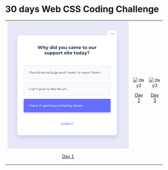 # 30 days Web CSS Coding Challenge

| | | |
|:-------------------------:|:-------------------------:|:-------------------------:|
| <img width="1604" alt="day1" src="./Day1/Day1.jpg">  <p align="center"><a href="./Day1/">Day 1</a></p> | <img width="1604" alt="day2" src="./Day2/Day2.jpg">  <p align="center"><a href="./Day2/">Day 2</a></p> | <img width="1604" alt="day3" src="./Day3/Day3.jpg">  <p align="center"><a href="./Day3/">Day 3</a></p> | <img width="1604" alt="day4" src="./Day4/Day4.jpg"> <p align="center"><a href="./Day4/">Day 4</a></p> | <img width="1604" alt="day4" src="./Day5/Day5.jpg"> <p align="center"><a href="./Day5/">Day 5</a></p> | <img width="1604" alt="day6" src="./Day6/Day6.jpg"> <p align="center"><a href="./Day6/">Day 6</a></p> | <img width="1604" alt="day7" src="./Day7/Day7.jpg"> <p align="center"><a href="./Day7/">Day 7</a></p> | <img width="1604" alt="day8" src="./Day8/Day8.jpg"> <p align="center"><a href="./Day8/">Day 8</a></p> | <img width="1604" alt="day9" src="./Day9/Day9.jpg"> <p align="center"><a href="./Day9/">Day 9</a></p>|<img width="1604" alt="day10" src="./Day10/Day10.jpg"> <p align="center"><a href="./Day10/">Day 10</a></p>|<img width="1604" alt="day11" src="./Day11/Day11.jpg"> <p align="center"><a href="./Day11/">Day 11</a></p>|<img width="1604" alt="day12" src="./Day12/Day12.jpg"> <p align="center"><a href="./Day12/">Day 12</a></p>|<img width="1604" alt="day13" src="./Day13/Day13.jpg"> <p align="center"><a href="./Day13/">Day 13</a></p>|<img width="1604" alt="day14" src="./Day14/Day14.jpg"> <p align="center"><a href="./Day14/">Day 14</a></p>|<img width="1604" alt="day15" src="./Day15/Day15.jpg"> <p align="center"><a href="./Day15/">Day 15</a></p>|<img width="1604" alt="day16" src="./Day16/Day16.jpg"> <p align="center"><a href="./Day16/">Day 16</a></p>|<img width="1604" alt="day17" src="./Day17/Day17.jpg"> <p align="center"><a href="./Day17/">Day 17</a></p>|<img width="1604" alt="day18" src="./Day18/Day18.jpg"> <p align="center"><a href="./Day18/">Day 18</a></p>|<img width="1604" alt="day19" src="./Day19/Day19.jpg"> <p align="center"><a href="./Day19/">Day 19</a></p>|<img width="1604" alt="day20" src="./Day10/Day20.jpg"> <p align="center"><a href="./Day20/">Day 20</a></p>|<img width="1604" alt="day21" src="./Day21/Day21.jpg"> <p align="center"><a href="./Day21/">Day 21</a></p>|<img width="1604" alt="day22" src="./Day22/Day22.jpg"> <p align="center"><a href="./Day22/">Day 22</a></p>|<img width="1604" alt="day23" src="./Day23/Day23.jpg"> <p align="center"><a href="./Day10/">Day 23</a></p>|<img width="1604" alt="day24" src="./Day24/Day24.jpg"> <p align="center"><a href="./Day24/">Day 24</a></p>|<img width="1604" alt="day25" src="./Day25/Day25.jpg"> <p align="center"><a href="./Day25/">Day 25</a></p>|<img width="1604" alt="day26" src="./Day26/Day26.jpg"> <p align="center"><a href="./Day26/">Day 26</a></p>|<img width="1604" alt="day27" src="./Day27/Day27.jpg"> <p align="center"><a href="./Day27/">Day 27</a></p>|<img width="1604" alt="day28" src="./Day28/Day28.jpg"> <p align="center"><a href="./Day28/">Day 28</a></p>|<img width="1604" alt="day29" src="./Day29/Day29.jpg"> <p align="center"><a href="./Day29/">Day 29</a></p>|<img width="1604" alt="day30" src="./Day30/Day30.jpg"> <p align="center"><a href="./Day30/">Day 30</a></p>|
